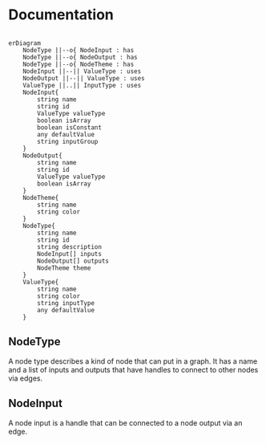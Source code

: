 # Documentation

```mermaid

erDiagram
    NodeType ||--o{ NodeInput : has
    NodeType ||--o{ NodeOutput : has
    NodeType ||--o{ NodeTheme : has
    NodeInput ||--|| ValueType : uses
    NodeOutput ||--|| ValueType : uses
    ValueType ||..|| InputType : uses
    NodeInput{
        string name
        string id
        ValueType valueType
        boolean isArray
        boolean isConstant
        any defaultValue
        string inputGroup
    }
    NodeOutput{
        string name
        string id
        ValueType valueType
        boolean isArray
    }
    NodeTheme{
        string name
        string color
    }
    NodeType{
        string name
        string id
        string description
        NodeInput[] inputs
        NodeOutput[] outputs
        NodeTheme theme
    }
    ValueType{
        string name
        string color
        string inputType
        any defaultValue
    }
```

## NodeType

A node type describes a kind of node that can put in a graph. It has a name and a list of inputs and outputs that have handles to connect to other nodes via edges.

## NodeInput

A node input is a handle that can be connected to a node output via an edge. 

